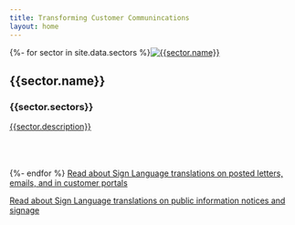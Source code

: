```yaml
---
title: Transforming Customer Communincations
layout: home
---
```

{%- for sector in site.data.sectors %}<a href="{{sector.link}}">![{{sector.name}}]({{sector.icon}})</a>
## {{sector.name}}
### {{sector.sectors}}
<a href="{{sector.link}}">{{sector.description}}</a>

<br /><br /><br />
{%- endfor %}
[Read about Sign Language translations on posted letters, emails, and in customer portals](/solutions/correspondent)

[Read about Sign Language translations on public information notices and signage](/solutions/gazette)

